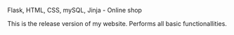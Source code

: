 Flask, HTML, CSS, mySQL, Jinja   - Online shop

This is the release version of my website. Performs all basic functionallities. 

